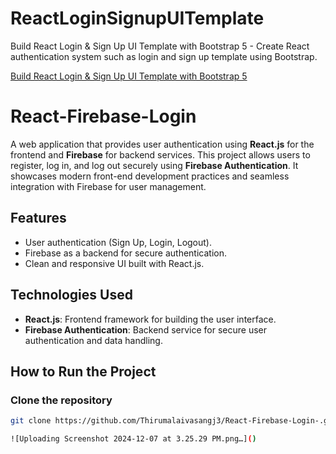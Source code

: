 # ReactLoginSignupUITemplate

Build React Login & Sign Up UI Template with Bootstrap 5 - Create React authentication system such as login and sign up template using Bootstrap.

[Build React Login & Sign Up UI Template with Bootstrap 5](https://www.positronx.io/build-react-login-sign-up-ui-template-with-bootstrap-4/)

# React-Firebase-Login

A web application that provides user authentication using **React.js** for the frontend and **Firebase** for backend services. This project allows users to register, log in, and log out securely using **Firebase Authentication**. It showcases modern front-end development practices and seamless integration with Firebase for user management.

## Features

- User authentication (Sign Up, Login, Logout).
- Firebase as a backend for secure authentication.
- Clean and responsive UI built with React.js.

## Technologies Used

- **React.js**: Frontend framework for building the user interface.
- **Firebase Authentication**: Backend service for secure user authentication and data handling.

## How to Run the Project

### Clone the repository
```bash
git clone https://github.com/Thirumalaivasangj3/React-Firebase-Login-.git

![Uploading Screenshot 2024-12-07 at 3.25.29 PM.png…]()
